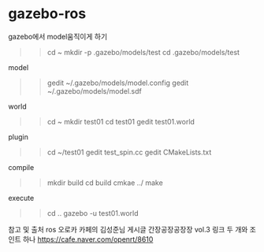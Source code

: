 # gazebo-ros
gazebo에서 model움직이게 하기

>> cd ~
>> mkdir -p .gazebo/models/test
>> cd .gazebo/models/test

model

>> gedit ~/.gazebo/models/model.config
>> gedit ~/.gazebo/models/model.sdf

world

>> cd ~
>> mkdir test01
>> cd test01
>> gedit test01.world

plugin

>> cd ~/test01
>> gedit test_spin.cc
>> gedit CMakeLists.txt

compile

>> mkdir build
>> cd build
>> cmkae ../
>> make

execute

>> cd ..
>> gazebo -u test01.world







참고 및 출처 ros 오로카 카페의 김성준님 게시글 간장공장공장장 vol.3 링크 두 개와 조인트 하나 https://cafe.naver.com/openrt/8610

